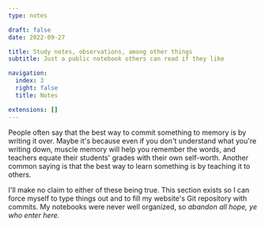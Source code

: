 ```yaml
---
type: notes

draft: false
date: 2022-09-27

title: Study notes, observations, among other things
subtitle: Just a public notebook others can read if they like

navigation:
  index: 3
  right: false
  title: Notes

extensions: []
---
```


People often say that the best way to commit something to memory is by writing
it over. Maybe it's because even if you don't understand what you're writing
down, muscle memory will help you remember the words, and teachers equate their
students' grades with their own self-worth. Another common saying is that the
best way to learn something is by teaching it to others.

I'll make no claim to either of these being true. This section exists so I can
force myself to type things out and to fill my website's Git repository with
commits. My notebooks were never well organized, so _abandon all hope, ye who
enter here._
